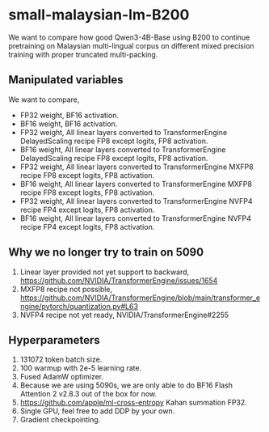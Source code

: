 # small-malaysian-lm-B200

We want to compare how good Qwen3-4B-Base using B200 to continue pretraining on Malaysian multi-lingual corpus on different mixed precision training with proper truncated multi-packing.

## Manipulated variables

We want to compare,

- FP32 weight, BF16 activation.
- BF16 weight, BF16 activation.
- FP32 weight, All linear layers converted to TransformerEngine DelayedScaling recipe FP8 except logits, FP8 activation.
- BF16 weight, All linear layers converted to TransformerEngine DelayedScaling recipe FP8 except logits, FP8 activation.
- FP32 weight, All linear layers converted to TransformerEngine MXFP8 recipe FP8 except logits, FP8 activation.
- BF16 weight, All linear layers converted to TransformerEngine MXFP8 recipe FP8 except logits, FP8 activation.
- FP32 weight, All linear layers converted to TransformerEngine NVFP4 recipe FP4 except logits, FP8 activation.
- BF16 weight, All linear layers converted to TransformerEngine NVFP4 recipe FP4 except logits, FP8 activation.

## Why we no longer try to train on 5090

1. Linear layer provided not yet support to backward, https://github.com/NVIDIA/TransformerEngine/issues/1654
2. MXFP8 recipe not possible, https://github.com/NVIDIA/TransformerEngine/blob/main/transformer_engine/pytorch/quantization.py#L63
3. NVFP4 recipe not yet ready, NVIDIA/TransformerEngine#2255

## Hyperparameters

1. 131072 token batch size.
2. 100 warmup with 2e-5 learning rate.
3. Fused AdamW optimizer.
4. Because we are using 5090s, we are only able to do BF16 Flash Attention 2 v2.8.3 out of the box for now.
5. https://github.com/apple/ml-cross-entropy Kahan summation FP32.
6. Single GPU, feel free to add DDP by your own.
7. Gradient checkpointing.
